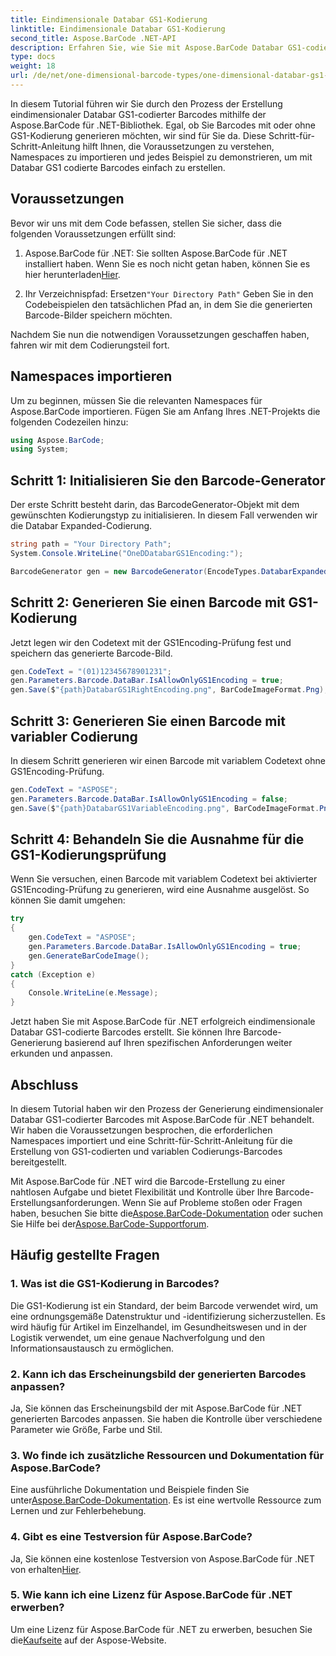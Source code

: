 ```yaml
---
title: Eindimensionale Databar GS1-Kodierung
linktitle: Eindimensionale Databar GS1-Kodierung
second_title: Aspose.BarCode .NET-API
description: Erfahren Sie, wie Sie mit Aspose.BarCode Databar GS1-codierte Barcodes in .NET erstellen. Generieren Sie ganz einfach Barcodes. Folgen Sie unserer Schritt-für-Schritt-Anleitung.
type: docs
weight: 18
url: /de/net/one-dimensional-barcode-types/one-dimensional-databar-gs1-encoding/
---
```


In diesem Tutorial führen wir Sie durch den Prozess der Erstellung eindimensionaler Databar GS1-codierter Barcodes mithilfe der Aspose.BarCode für .NET-Bibliothek. Egal, ob Sie Barcodes mit oder ohne GS1-Kodierung generieren möchten, wir sind für Sie da. Diese Schritt-für-Schritt-Anleitung hilft Ihnen, die Voraussetzungen zu verstehen, Namespaces zu importieren und jedes Beispiel zu demonstrieren, um mit Databar GS1 codierte Barcodes einfach zu erstellen.

## Voraussetzungen

Bevor wir uns mit dem Code befassen, stellen Sie sicher, dass die folgenden Voraussetzungen erfüllt sind:

1.  Aspose.BarCode für .NET: Sie sollten Aspose.BarCode für .NET installiert haben. Wenn Sie es noch nicht getan haben, können Sie es hier herunterladen[Hier](https://releases.aspose.com/barcode/net/).

2.  Ihr Verzeichnispfad: Ersetzen`"Your Directory Path"` Geben Sie in den Codebeispielen den tatsächlichen Pfad an, in dem Sie die generierten Barcode-Bilder speichern möchten.

Nachdem Sie nun die notwendigen Voraussetzungen geschaffen haben, fahren wir mit dem Codierungsteil fort.

## Namespaces importieren

Um zu beginnen, müssen Sie die relevanten Namespaces für Aspose.BarCode importieren. Fügen Sie am Anfang Ihres .NET-Projekts die folgenden Codezeilen hinzu:

```csharp
using Aspose.BarCode;
using System;
```

## Schritt 1: Initialisieren Sie den Barcode-Generator

Der erste Schritt besteht darin, das BarcodeGenerator-Objekt mit dem gewünschten Kodierungstyp zu initialisieren. In diesem Fall verwenden wir die Databar Expanded-Codierung. 

```csharp
string path = "Your Directory Path";
System.Console.WriteLine("OneDDatabarGS1Encoding:");

BarcodeGenerator gen = new BarcodeGenerator(EncodeTypes.DatabarExpanded, "");
```

## Schritt 2: Generieren Sie einen Barcode mit GS1-Kodierung

Jetzt legen wir den Codetext mit der GS1Encoding-Prüfung fest und speichern das generierte Barcode-Bild. 

```csharp
gen.CodeText = "(01)12345678901231";
gen.Parameters.Barcode.DataBar.IsAllowOnlyGS1Encoding = true;
gen.Save($"{path}DatabarGS1RightEncoding.png", BarCodeImageFormat.Png);
```

## Schritt 3: Generieren Sie einen Barcode mit variabler Codierung

In diesem Schritt generieren wir einen Barcode mit variablem Codetext ohne GS1Encoding-Prüfung.

```csharp
gen.CodeText = "ASPOSE";
gen.Parameters.Barcode.DataBar.IsAllowOnlyGS1Encoding = false;
gen.Save($"{path}DatabarGS1VariableEncoding.png", BarCodeImageFormat.Png);
```

## Schritt 4: Behandeln Sie die Ausnahme für die GS1-Kodierungsprüfung

Wenn Sie versuchen, einen Barcode mit variablem Codetext bei aktivierter GS1Encoding-Prüfung zu generieren, wird eine Ausnahme ausgelöst. So können Sie damit umgehen:

```csharp
try
{
    gen.CodeText = "ASPOSE";
    gen.Parameters.Barcode.DataBar.IsAllowOnlyGS1Encoding = true;
    gen.GenerateBarCodeImage();
}
catch (Exception e)
{
    Console.WriteLine(e.Message);
}
```

Jetzt haben Sie mit Aspose.BarCode für .NET erfolgreich eindimensionale Databar GS1-codierte Barcodes erstellt. Sie können Ihre Barcode-Generierung basierend auf Ihren spezifischen Anforderungen weiter erkunden und anpassen.

## Abschluss

In diesem Tutorial haben wir den Prozess der Generierung eindimensionaler Databar GS1-codierter Barcodes mit Aspose.BarCode für .NET behandelt. Wir haben die Voraussetzungen besprochen, die erforderlichen Namespaces importiert und eine Schritt-für-Schritt-Anleitung für die Erstellung von GS1-codierten und variablen Codierungs-Barcodes bereitgestellt.

 Mit Aspose.BarCode für .NET wird die Barcode-Erstellung zu einer nahtlosen Aufgabe und bietet Flexibilität und Kontrolle über Ihre Barcode-Erstellungsanforderungen. Wenn Sie auf Probleme stoßen oder Fragen haben, besuchen Sie bitte die[Aspose.BarCode-Dokumentation](https://reference.aspose.com/barcode/net/) oder suchen Sie Hilfe bei der[Aspose.BarCode-Supportforum](https://forum.aspose.com/c/barcode/13).

## Häufig gestellte Fragen

### 1. Was ist die GS1-Kodierung in Barcodes?
Die GS1-Kodierung ist ein Standard, der beim Barcode verwendet wird, um eine ordnungsgemäße Datenstruktur und -identifizierung sicherzustellen. Es wird häufig für Artikel im Einzelhandel, im Gesundheitswesen und in der Logistik verwendet, um eine genaue Nachverfolgung und den Informationsaustausch zu ermöglichen.

### 2. Kann ich das Erscheinungsbild der generierten Barcodes anpassen?
Ja, Sie können das Erscheinungsbild der mit Aspose.BarCode für .NET generierten Barcodes anpassen. Sie haben die Kontrolle über verschiedene Parameter wie Größe, Farbe und Stil.

### 3. Wo finde ich zusätzliche Ressourcen und Dokumentation für Aspose.BarCode?
 Eine ausführliche Dokumentation und Beispiele finden Sie unter[Aspose.BarCode-Dokumentation](https://reference.aspose.com/barcode/net/). Es ist eine wertvolle Ressource zum Lernen und zur Fehlerbehebung.

### 4. Gibt es eine Testversion für Aspose.BarCode?
 Ja, Sie können eine kostenlose Testversion von Aspose.BarCode für .NET von erhalten[Hier](https://releases.aspose.com/).

### 5. Wie kann ich eine Lizenz für Aspose.BarCode für .NET erwerben?
 Um eine Lizenz für Aspose.BarCode für .NET zu erwerben, besuchen Sie die[Kaufseite](https://purchase.aspose.com/buy) auf der Aspose-Website.
